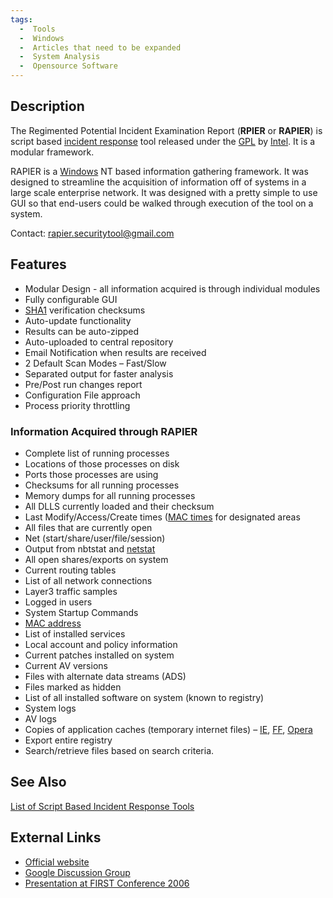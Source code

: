 ```yaml
---
tags:
  -  Tools
  -  Windows
  -  Articles that need to be expanded 
  -  System Analysis
  -  Opensource Software
---
```

## Description

The Regimented Potential Incident Examination Report (**RPIER** or
**RAPIER**) is script based [incident response](incident_response.md) tool released under the
[GPL](gpl.md) by [Intel](intel.md). It is a
modular framework.

RAPIER is a [Windows](windows.md) NT based information gathering
framework. It was designed to streamline the acquisition of information
off of systems in a large scale enterprise network. It was designed with
a pretty simple to use GUI so that end-users could be walked through
execution of the tool on a system.

Contact: rapier.securitytool@gmail.com

## Features

- Modular Design - all information acquired is through individual
  modules
- Fully configurable GUI
- [SHA1](sha1.md) verification checksums
- Auto-update functionality
- Results can be auto-zipped
- Auto-uploaded to central repository
- Email Notification when results are received
- 2 Default Scan Modes – Fast/Slow
- Separated output for faster analysis
- Pre/Post run changes report
- Configuration File approach
- Process priority throttling

### Information Acquired through RAPIER

- Complete list of running processes
- Locations of those processes on disk
- Ports those processes are using
- Checksums for all running processes
- Memory dumps for all running processes
- All DLLS currently loaded and their checksum
- Last Modify/Access/Create times ([MAC times](mac_times.md)
  for designated areas
- All files that are currently open
- Net (start/share/user/file/session)
- Output from nbtstat and [netstat](netstat.md)
- All open shares/exports on system
- Current routing tables
- List of all network connections
- Layer3 traffic samples
- Logged in users
- System Startup Commands
- [MAC address](mac_address.md)
- List of installed services
- Local account and policy information
- Current patches installed on system
- Current AV versions
- Files with alternate data streams (ADS)
- Files marked as hidden
- List of all installed software on system (known to registry)
- System logs
- AV logs
- Copies of application caches (temporary internet files) –
  [IE](internet_explorer.md), [FF](mozilla_firefox.md),
  [Opera](opera.md)
- Export entire registry
- Search/retrieve files based on search criteria.

## See Also

[List of Script Based Incident Response
Tools](list_of_script_based_incident_response_tools.md)

## External Links

- [Official website](http://code.google.com/p/rapier/)
- [Google Discussion
  Group](http://groups.google.com/group/rapier-development?hl=en)
- [Presentation at FIRST Conference
  2006](http://www.first.org/conference/2006/program/rapier_-_a_1st_responders_info_collection_tool.html)